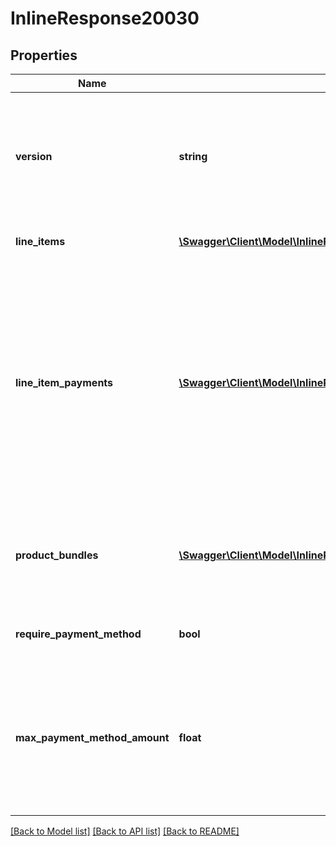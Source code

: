 # InlineResponse20030

## Properties
Name | Type | Description | Notes
------------ | ------------- | ------------- | -------------
**version** | **string** | The cart &#x60;version&#x60; serves as a verification value that an order has been reviewed before being finalized. It will need to be passed into the cart checkout API call. | 
**line_items** | [**\Swagger\Client\Model\InlineResponse20030LineItems[]**](InlineResponse20030LineItems.md) | A list of line items that have been added to the cart | 
**line_item_payments** | [**\Swagger\Client\Model\InlineResponse20030LineItemPayments[]**](InlineResponse20030LineItemPayments.md) | A list of the amount that will be paid for each line item. This is provided for convenience so that it doesn&#39;t have to be manually constructed. However, for more advanced payment scenarios (if your application wants to specify per line item payments), your application will need to construct it. It will be required for the finalize payment API call. | 
**product_bundles** | [**\Swagger\Client\Model\InlineResponse20030ProductBundles[]**](InlineResponse20030ProductBundles.md) | List of all product bundles in the cart.  Use the &#x60;product_bundle_id&#x60; in the &#x60;line_items&#x60; collection to reference the product bundle. | 
**require_payment_method** | **bool** | Indicates if the cart requires payment now or at some point in the future. | 
**max_payment_method_amount** | **float** | Indicates the max amount that can be applied to the entire cart. This can be used for validation purposes to ensure that an error is not returned from the API for specifying an amount that exceeds the total amount. | 

[[Back to Model list]](../README.md#documentation-for-models) [[Back to API list]](../README.md#documentation-for-api-endpoints) [[Back to README]](../README.md)


